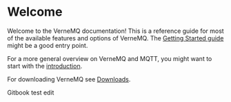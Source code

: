 # Welcome

Welcome to the VerneMQ documentation! This is a reference guide for most of the available features and options of VerneMQ. The [Getting Started guide](getting-started.md) might be a good entry point.

For a more general overview on VerneMQ and MQTT, you might want to start with the [introduction](https://vernemq.com/intro/index.html).

For downloading VerneMQ see [Downloads](https://vernemq.com/downloads/index.html).

Gitbook test edit
